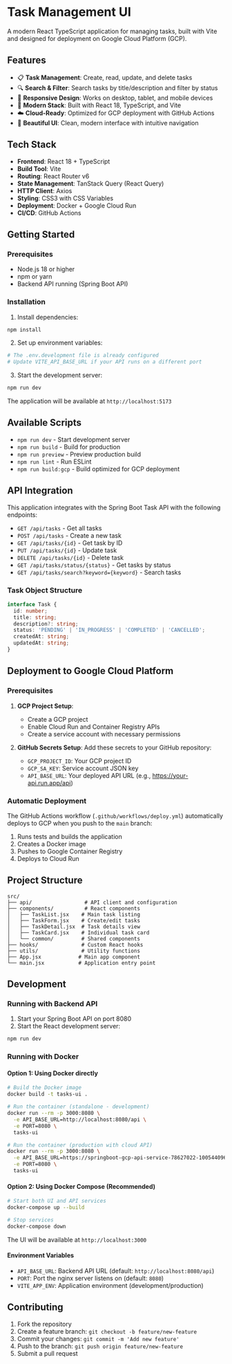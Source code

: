 # Task Management UI

A modern React TypeScript application for managing tasks, built with Vite and designed for deployment on Google Cloud Platform (GCP).

## Features

- 📋 **Task Management**: Create, read, update, and delete tasks
- 🔍 **Search & Filter**: Search tasks by title/description and filter by status  
- 📱 **Responsive Design**: Works on desktop, tablet, and mobile devices
- 🚀 **Modern Stack**: Built with React 18, TypeScript, and Vite
- ☁️ **Cloud-Ready**: Optimized for GCP deployment with GitHub Actions
- 🎨 **Beautiful UI**: Clean, modern interface with intuitive navigation

## Tech Stack

- **Frontend**: React 18 + TypeScript
- **Build Tool**: Vite
- **Routing**: React Router v6
- **State Management**: TanStack Query (React Query)
- **HTTP Client**: Axios
- **Styling**: CSS3 with CSS Variables
- **Deployment**: Docker + Google Cloud Run
- **CI/CD**: GitHub Actions

## Getting Started

### Prerequisites

- Node.js 18 or higher
- npm or yarn
- Backend API running (Spring Boot API)

### Installation

1. Install dependencies:
```bash
npm install
```

2. Set up environment variables:
```bash
# The .env.development file is already configured
# Update VITE_API_BASE_URL if your API runs on a different port
```

3. Start the development server:
```bash
npm run dev
```

The application will be available at `http://localhost:5173`

## Available Scripts

- `npm run dev` - Start development server
- `npm run build` - Build for production
- `npm run preview` - Preview production build
- `npm run lint` - Run ESLint
- `npm run build:gcp` - Build optimized for GCP deployment

## API Integration

This application integrates with the Spring Boot Task API with the following endpoints:

- `GET /api/tasks` - Get all tasks
- `POST /api/tasks` - Create a new task
- `GET /api/tasks/{id}` - Get task by ID
- `PUT /api/tasks/{id}` - Update task
- `DELETE /api/tasks/{id}` - Delete task
- `GET /api/tasks/status/{status}` - Get tasks by status
- `GET /api/tasks/search?keyword={keyword}` - Search tasks

### Task Object Structure

```typescript
interface Task {
  id: number;
  title: string;
  description?: string;
  status: 'PENDING' | 'IN_PROGRESS' | 'COMPLETED' | 'CANCELLED';
  createdAt: string;
  updatedAt: string;
}
```

## Deployment to Google Cloud Platform

### Prerequisites

1. **GCP Project Setup**:
   - Create a GCP project
   - Enable Cloud Run and Container Registry APIs
   - Create a service account with necessary permissions

2. **GitHub Secrets Setup**:
   Add these secrets to your GitHub repository:
   - `GCP_PROJECT_ID`: Your GCP project ID
   - `GCP_SA_KEY`: Service account JSON key
   - `API_BASE_URL`: Your deployed API URL (e.g., https://your-api.run.app/api)

### Automatic Deployment

The GitHub Actions workflow (`.github/workflows/deploy.yml`) automatically deploys to GCP when you push to the `main` branch:

1. Runs tests and builds the application
2. Creates a Docker image
3. Pushes to Google Container Registry
4. Deploys to Cloud Run

## Project Structure

```
src/
├── api/                 # API client and configuration
├── components/          # React components
│   ├── TaskList.jsx    # Main task listing
│   ├── TaskForm.jsx    # Create/edit tasks
│   ├── TaskDetail.jsx  # Task details view
│   ├── TaskCard.jsx    # Individual task card
│   └── common/         # Shared components
├── hooks/              # Custom React hooks
├── utils/              # Utility functions
├── App.jsx            # Main app component
└── main.jsx           # Application entry point
```

## Development

### Running with Backend API

1. Start your Spring Boot API on port 8080
2. Start the React development server:
```bash
npm run dev
```

### Running with Docker

#### Option 1: Using Docker directly

```bash
# Build the Docker image
docker build -t tasks-ui .

# Run the container (standalone - development)
docker run --rm -p 3000:8080 \
  -e API_BASE_URL=http://localhost:8080/api \
  -e PORT=8080 \
  tasks-ui

# Run the container (production with cloud API)
docker run --rm -p 3000:8080 \
  -e API_BASE_URL=https://springboot-gcp-api-service-78627022-1005440968570.us-central1.run.app/api \
  -e PORT=8080 \
  tasks-ui
```

#### Option 2: Using Docker Compose (Recommended)

```bash
# Start both UI and API services
docker-compose up --build

# Stop services
docker-compose down
```

The UI will be available at `http://localhost:3000`

#### Environment Variables

- `API_BASE_URL`: Backend API URL (default: `http://localhost:8080/api`)
- `PORT`: Port the nginx server listens on (default: `8080`)
- `VITE_APP_ENV`: Application environment (development/production)

## Contributing

1. Fork the repository
2. Create a feature branch: `git checkout -b feature/new-feature`
3. Commit your changes: `git commit -m 'Add new feature'`
4. Push to the branch: `git push origin feature/new-feature`
5. Submit a pull request
